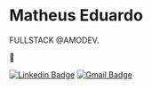 # Matheus Eduardo
FULLSTACK @AMODEV.

👋

[![Linkedin Badge](https://img.shields.io/badge/-Matheus%20Eduardo-6633cc?style=flat-square&logo=Linkedin&logoColor=white&link=https://www.linkedin.com/in/matheus-fullstack-developer/)](https://www.linkedin.com/in/matheus-fullstack-developer/) 
[![Gmail Badge](https://img.shields.io/badge/-matheuslisbonweb@gmail.com-6633cc?style=flat-square&logo=Gmail&logoColor=white&link=mailto:matheuslisbonweb@gmail.com)](mailto:matheuslisbonweb@gmail.com)

